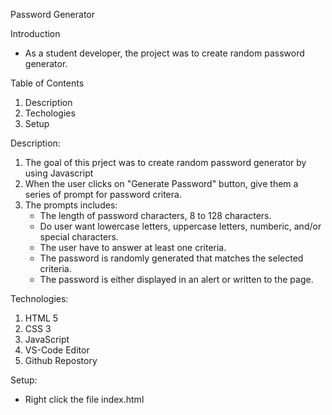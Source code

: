 Password Generator

Introduction
* As a student developer, the project was to create random password generator.

Table of Contents
1.  Description
2.  Techologies
3.  Setup

Description:
1.  The goal of this prject was to create random password generator by using Javascript
2.  When the user clicks on "Generate Password" button, give them a series of prompt for password critera.
3.  The prompts includes:
    * The length of password characters, 8 to 128 characters.
    * Do user want lowercase letters, uppercase letters, numberic, and/or special characters.
    * The user have to answer at least one criteria.
    * The password is randomly generated that matches the selected criteria. 
    * The password is either displayed in an alert or written to the page.

Technologies:
1. HTML 5
2. CSS 3
3. JavaScript
4. VS-Code Editor
5. Github Repostory 

Setup:
* Right click the file index.html